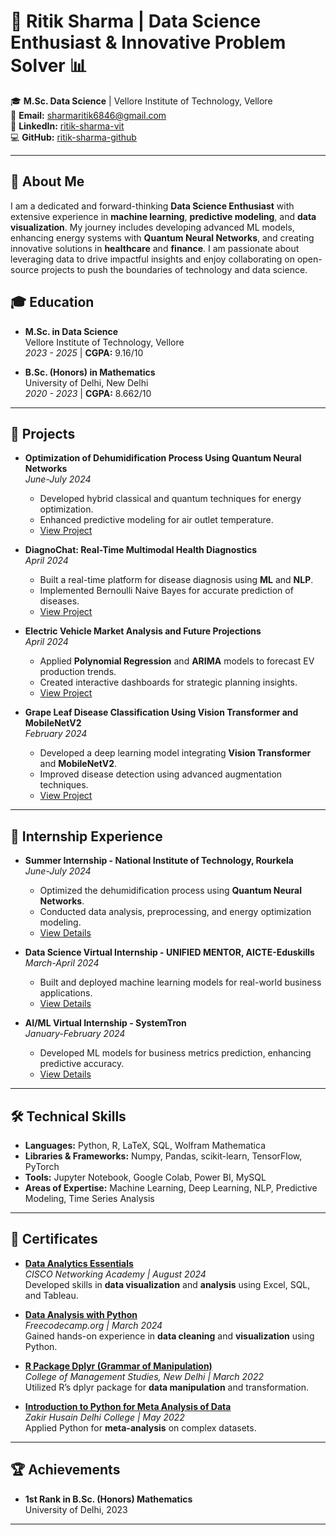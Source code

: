 # 🚀 **Ritik Sharma | Data Science Enthusiast & Innovative Problem Solver** 📊

🎓 **M.Sc. Data Science** | Vellore Institute of Technology, Vellore  
📧 **Email:** sharmaritik6846@gmail.com  
🔗 **LinkedIn:** [ritik-sharma-vit](https://www.linkedin.com/in/ritik-sharma-vit)  
💻 **GitHub:** [ritik-sharma-github](https://github.com/ritik-sharma-github)

---

## 👋 **About Me**  
I am a dedicated and forward-thinking **Data Science Enthusiast** with extensive experience in **machine learning**, **predictive modeling**, and **data visualization**. My journey includes developing advanced ML models, enhancing energy systems with **Quantum Neural Networks**, and creating innovative solutions in **healthcare** and **finance**. I am passionate about leveraging data to drive impactful insights and enjoy collaborating on open-source projects to push the boundaries of technology and data science.


## 🎓 **Education**  

- **M.Sc. in Data Science**  
  Vellore Institute of Technology, Vellore  
  *2023 - 2025* | **CGPA:** 9.16/10
  
- **B.Sc. (Honors) in Mathematics**  
  University of Delhi, New Delhi  
  *2020 - 2023* | **CGPA:** 8.662/10

---

## 🔬 **Projects**  

- **Optimization of Dehumidification Process Using Quantum Neural Networks**  
  *June-July 2024*  
  - Developed hybrid classical and quantum techniques for energy optimization.  
  - Enhanced predictive modeling for air outlet temperature.  
  - [View Project](https://github.com/ritik-sharma-github/Optimization-of-Dehumidification-Process-Using-Quantum-Neural-Networks)

- **DiagnoChat: Real-Time Multimodal Health Diagnostics**  
  *April 2024*  
  - Built a real-time platform for disease diagnosis using **ML** and **NLP**.  
  - Implemented Bernoulli Naive Bayes for accurate prediction of diseases.  
  - [View Project](https://github.com/ritik-sharma-github/DiagnoChat-A-Multimodal-Approach-to-Accessible-Healthcare-and-Real-Time-Disease-Diagnosis)

- **Electric Vehicle Market Analysis and Future Projections**  
  *April 2024*  
  - Applied **Polynomial Regression** and **ARIMA** models to forecast EV production trends.  
  - Created interactive dashboards for strategic planning insights.  
  - [View Project](https://github.com/ritik-sharma-github/Electric-Vehicle-Market-Analysis-and-Future-Projections)

- **Grape Leaf Disease Classification Using Vision Transformer and MobileNetV2**  
  *February 2024*  
  - Developed a deep learning model integrating **Vision Transformer** and **MobileNetV2**.  
  - Improved disease detection using advanced augmentation techniques.  
  - [View Project](https://github.com/ritik-sharma-github/Grape-Leaf-Disease-Classification-Using-Vision-Transformer-and-MobileNetV2)

---

## 💼 **Internship Experience**  
- **Summer Internship - National Institute of Technology, Rourkela**  
  *June-July 2024*  
  - Optimized the dehumidification process using **Quantum Neural Networks**.  
  - Conducted data analysis, preprocessing, and energy optimization modeling.  
  - [View Details](https://drive.google.com/file/d/1DSn1h27_Jhz7CY99HiOukpy5FkTfJzil/view?usp=sharing)

- **Data Science Virtual Internship - UNIFIED MENTOR, AICTE-Eduskills**  
  *March-April 2024*  
  - Built and deployed machine learning models for real-world business applications.  
  - [View Details](https://drive.google.com/file/d/1jTQnz7Gtx6esrjFPFEt_v3CfeBTrm-nh/view?usp=sharing)

- **AI/ML Virtual Internship - SystemTron**  
  *January-February 2024*  
  - Developed ML models for business metrics prediction, enhancing predictive accuracy.  
  - [View Details](https://drive.google.com/file/d/1xeHjeeK730Nk5iHL0b70N2F0tPSwjBiN/view?usp=sharing)

---

## 🛠️ **Technical Skills**

- **Languages:** Python, R, LaTeX, SQL, Wolfram Mathematica  
- **Libraries & Frameworks:** Numpy, Pandas, scikit-learn, TensorFlow, PyTorch  
- **Tools:** Jupyter Notebook, Google Colab, Power BI, MySQL  
- **Areas of Expertise:** Machine Learning, Deep Learning, NLP, Predictive Modeling, Time Series Analysis

---

## 🌟 **Certificates**

- **[Data Analytics Essentials](https://drive.google.com/file/d/1YERA8HUlyQ1pRUIvm9d-WeI6ciefeg6n/view?usp=sharing)**  
  *CISCO Networking Academy | August 2024*  
  Developed skills in **data visualization** and **analysis** using Excel, SQL, and Tableau.

- **[Data Analysis with Python](https://www.freecodecamp.org/certification/your-username/data-analysis-with-python)**  
  *Freecodecamp.org | March 2024*  
  Gained hands-on experience in **data cleaning** and **visualization** using Python.

- **[R Package Dplyr (Grammar of Manipulation)](https://drive.google.com/file/d/1cdMFS23fGSbbjUyzT7b7WD3TRzWY0E0x/view?usp=sharing)**  
  *College of Management Studies, New Delhi | March 2022*  
  Utilized R’s dplyr package for **data manipulation** and transformation.

- **[Introduction to Python for Meta Analysis of Data](https://drive.google.com/file/d/1DhPQS_af-GE8cZzctxg0q9OJ0pUBzCjv/view?usp=sharing)**  
  *Zakir Husain Delhi College | May 2022*  
  Applied Python for **meta-analysis** on complex datasets.

---

## 🏆 **Achievements**

- **1st Rank in B.Sc. (Honors) Mathematics**  
  University of Delhi, 2023

---
